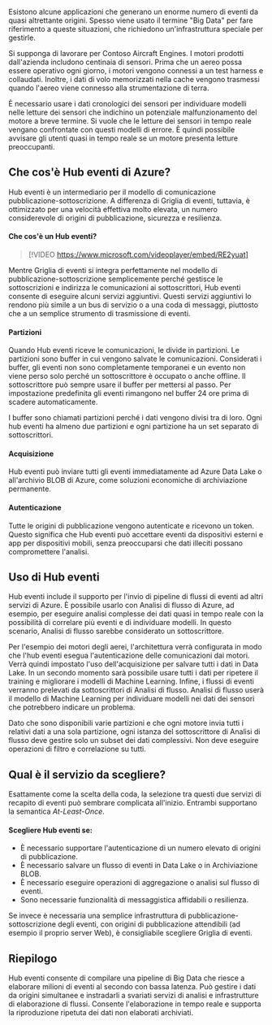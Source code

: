 Esistono alcune applicazioni che generano un enorme numero di eventi da quasi altrettante origini. Spesso viene usato il termine "Big Data" per fare riferimento a queste situazioni, che richiedono un'infrastruttura speciale per gestirle.

Si supponga di lavorare per Contoso Aircraft Engines. I motori prodotti dall'azienda includono centinaia di sensori. Prima che un aereo possa essere operativo ogni giorno, i motori vengono connessi a un test harness e collaudati. Inoltre, i dati di volo memorizzati nella cache vengono trasmessi quando l'aereo viene connesso alla strumentazione di terra.

È necessario usare i dati cronologici dei sensori per individuare modelli nelle letture dei sensori che indichino un potenziale malfunzionamento del motore a breve termine. Si vuole che le letture dei sensori in tempo reale vengano confrontate con questi modelli di errore. È quindi possibile avvisare gli utenti quasi in tempo reale se un motore presenta letture preoccupanti.

## <a name="what-is-azure-event-hubs"></a>Che cos'è Hub eventi di Azure?
Hub eventi è un intermediario per il modello di comunicazione pubblicazione-sottoscrizione. A differenza di Griglia di eventi, tuttavia, è ottimizzato per una velocità effettiva molto elevata, un numero considerevole di origini di pubblicazione, sicurezza e resilienza.

#### <a name="what-is-an-event-hub"></a>Che cos'è un Hub eventi?

> [!VIDEO https://www.microsoft.com/videoplayer/embed/RE2yuat]

Mentre Griglia di eventi si integra perfettamente nel modello di pubblicazione-sottoscrizione semplicemente perché gestisce le sottoscrizioni e indirizza le comunicazioni ai sottoscrittori, Hub eventi consente di eseguire alcuni servizi aggiuntivi. Questi servizi aggiuntivi lo rendono più simile a un bus di servizio o a una coda di messaggi, piuttosto che a un semplice strumento di trasmissione di eventi.

#### <a name="partitions"></a>Partizioni
Quando Hub eventi riceve le comunicazioni, le divide in partizioni. Le partizioni sono buffer in cui vengono salvate le comunicazioni. Considerati i buffer, gli eventi non sono completamente temporanei e un evento non viene perso solo perché un sottoscrittore è occupato o anche offline. Il sottoscrittore può sempre usare il buffer per mettersi al passo. Per impostazione predefinita gli eventi rimangono nel buffer 24 ore prima di scadere automaticamente.

I buffer sono chiamati partizioni perché i dati vengono divisi tra di loro. Ogni hub eventi ha almeno due partizioni e ogni partizione ha un set separato di sottoscrittori.

#### <a name="capture"></a>Acquisizione
Hub eventi può inviare tutti gli eventi immediatamente ad Azure Data Lake o all'archivio BLOB di Azure, come soluzioni economiche di archiviazione permanente.

#### <a name="authentication"></a>Autenticazione
Tutte le origini di pubblicazione vengono autenticate e ricevono un token. Questo significa che Hub eventi può accettare eventi da dispositivi esterni e app per dispositivi mobili, senza preoccuparsi che dati illeciti possano compromettere l'analisi. 

## <a name="using-event-hubs"></a>Uso di Hub eventi
Hub eventi include il supporto per l'invio di pipeline di flussi di eventi ad altri servizi di Azure. È possibile usarlo con Analisi di flusso di Azure, ad esempio, per eseguire analisi complesse dei dati quasi in tempo reale con la possibilità di correlare più eventi e di individuare modelli. In questo scenario, Analisi di flusso sarebbe considerato un sottoscrittore.

Per l'esempio dei motori degli aerei, l'architettura verrà configurata in modo che l'hub eventi esegua l'autenticazione delle comunicazioni dai motori. Verrà quindi impostato l'uso dell'acquisizione per salvare tutti i dati in Data Lake. In un secondo momento sarà possibile usare tutti i dati per ripetere il training e migliorare i modelli di Machine Learning. Infine, i flussi di eventi verranno prelevati da sottoscrittori di Analisi di flusso. Analisi di flusso userà il modello di Machine Learning per individuare modelli nei dati dei sensori che potrebbero indicare un problema.

Dato che sono disponibili varie partizioni e che ogni motore invia tutti i relativi dati a una sola partizione, ogni istanza del sottoscrittore di Analisi di flusso deve gestire solo un subset dei dati complessivi. Non deve eseguire operazioni di filtro e correlazione su tutti.

## <a name="which-service-should-i-choose"></a>Qual è il servizio da scegliere?
Esattamente come la scelta della coda, la selezione tra questi due servizi di recapito di eventi può sembrare complicata all'inizio. Entrambi supportano la semantica *At-Least-Once*.

#### <a name="choose-event-hubs-if"></a>Scegliere Hub eventi se:  

- È necessario supportare l'autenticazione di un numero elevato di origini di pubblicazione.
- È necessario salvare un flusso di eventi in Data Lake o in Archiviazione BLOB.
- È necessario eseguire operazioni di aggregazione o analisi sul flusso di eventi.
- Sono necessarie funzionalità di messaggistica affidabili o resilienza.  

Se invece è necessaria una semplice infrastruttura di pubblicazione-sottoscrizione degli eventi, con origini di pubblicazione attendibili (ad esempio il proprio server Web), è consigliabile scegliere Griglia di eventi.

## <a name="summary"></a>Riepilogo
Hub eventi consente di compilare una pipeline di Big Data che riesce a elaborare milioni di eventi al secondo con bassa latenza. Può gestire i dati da origini simultanee e instradarli a svariati servizi di analisi e infrastrutture di elaborazione di flussi. Consente l'elaborazione in tempo reale e supporta la riproduzione ripetuta dei dati non elaborati archiviati. 